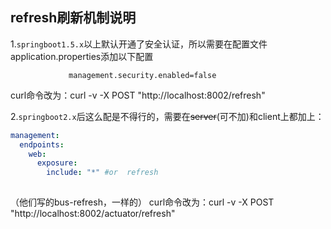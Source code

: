 
## refresh刷新机制说明
1.`springboot1.5.x`以上默认开通了安全认证，所以需要在配置文件application.properties添加以下配置
                 
                 management.security.enabled=false
curl命令改为：curl -v -X POST "http://localhost:8002/refresh"

2.`springboot2.x`后这么配是不得行的，需要在~~server~~(可不加)和client上都加上：

```yaml
management:
  endpoints:
    web:
      exposure:
        include: "*" #or  refresh
        
```
   （他们写的bus-refresh，一样的）
  curl命令改为：curl -v -X POST "http://localhost:8002/actuator/refresh"